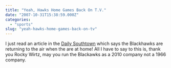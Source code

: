 ```yaml
---
title: "Yeah, Hawks Home Games Back On T.V."
date: "2007-10-31T15:38:59.000Z"
categories: 
  - "sports"
slug: "yeah-hawks-home-games-back-on-tv"
---
```


I just read an article in the [Daily Southtown](http://www.dailysouthtown.com/sports/cronin/626143,103007_cronin.article) which says the Blackhawks are returning to the air when the are at home! All I have to say to this is, thank you Rocky Wirtz, may you run the Blackawks as a 2010 company not a 1966 company.
